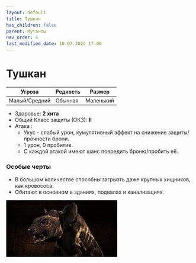 ```yaml
---
layout: default
title: Тушкан
has_children: false
parent: Мутанты
nav_order: 4
last_modified_date: 10.07.2024 17:00
---
```

# Тушкан

| Угроза        | Редкость | Размер    |
|---------------|----------|-----------|
| Малый/Средний | Обычная  | Маленький |

- Здоровье: **2 хита**
- Общий Класс защиты (ОКЗ): **II**
- Атака :
  - Укус - слабый урон, кумулятивный эффект на снижение защиты/прочности брони. 
  - 1 урон, 0 пробитие.
  - С каждой атакой имеют шанс повредить броню/пробить её.

### Особые черты
- В большом количестве способны загрызть даже крупных хищников, как кровососа.
- Обитают в основном в зданиях, подвалах и канализациях.

<img src="https://github.com/ivatar39/stalker-ttrpg/blob/main/assets/images/monsters/rodent.webp?raw=true" alt="rodent" width="300"/>
